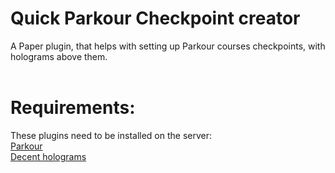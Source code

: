 # Quick Parkour Checkpoint creator

A Paper plugin, that helps with setting up Parkour courses checkpoints, with holograms above them.
<br>
<br>
# Requirements:
These plugins need to be installed on the server:<br>
[Parkour](https://www.spigotmc.org/resources/parkour.23685/) <br>
[Decent holograms](https://www.spigotmc.org/resources/decentholograms-1-8-1-21-1-papi-support-no-dependencies.96927/)




